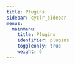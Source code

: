 ```yaml
---
title: Plugins
sidebar: cyclr_sidebar
menus:
  mainmenu:
    title: Plugins
    identifier: plugins
    toggleonly: true
    weight: 6
---
```

